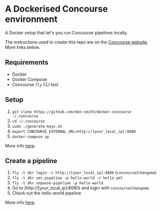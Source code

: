 # A Dockerised Concourse environment

A Docker setup that let's you run Concourse pipelines locally.

The instructions used to create this repo are on the [Concourse website](https://concourse.ci). More links below.


## Requirements

* Docker
* Docker Compose
* Concourse `fly` CLI tool


## Setup

1. `git clone https://github.com/don-smith/docker-concourse ~/.concourse`
2. `cd ~/.concourse`
3. `sudo ./generate-keys.sh`
4. `export CONCOURSE_EXTERNAL_URL=http://[your_local_ip]:8080`
5. `docker-compose up`

More info [here](https://concourse.ci/docker-repository.html).


## Create a pipeline

1. `fly -t dkr login -c http://[your_local_ip]:8080` (`concourse`/`changeme`)
2. `fly -t dkr set-pipeline -p hello-world -c hello.yml`
3. `fly -t dkr unpause-pipeline -p hello-world`
4. Go to (http://[your_local_ip]:8080) and login with `concourse`/`changeme`
5. Check out the hello-world pipeline

More info [here](https://concourse.ci/fly-cli.html).

